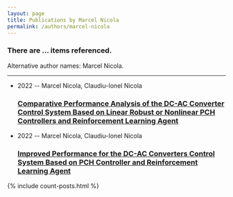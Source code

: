 ```yaml
---
layout: page
title: Publications by Marcel Nicola
permalink: /authors/marcel-nicola
---
```


<h3 id="number-posts">There are ... items referenced.</h3>
<p id='info-authors'>Alternative author names: Marcel Nicola.</p>
<hr />
<ul class="post-list">
<li><span class='post-meta'>2022 -- Marcel Nicola, Claudiu-Ionel Nicola</span><h3><a class='post-link' href="{{ site.baseurl }}/comparative-performance-analysis-of-the-dc-ac-converter-control-system-based-on-linear-robust-or-nonlinear-pch-controllers-and-reinforcement-learning-agent">Comparative Performance Analysis of the DC-AC Converter Control System Based on Linear Robust or Nonlinear PCH Controllers and Reinforcement Learning Agent</a></h3></li>
<li><span class='post-meta'>2022 -- Marcel Nicola, Claudiu-Ionel Nicola</span><h3><a class='post-link' href="{{ site.baseurl }}/improved-performance-for-the-dc-ac-converters-control-system-based-on-pch-controller-and-reinforcement-learning-agent">Improved Performance for the DC-AC Converters Control System Based on PCH Controller and Reinforcement Learning Agent</a></h3></li>

</ul>
{% include count-posts.html %}
